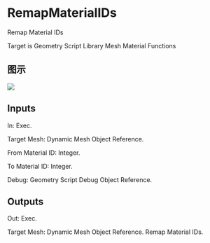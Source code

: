 # RemapMaterialIDs

Remap Material IDs

Target is Geometry Script Library Mesh Material Functions

## 图示

![]($-20221218-19112145.png)

## Inputs

In: Exec.

Target Mesh: Dynamic Mesh Object Reference.

From Material ID: Integer.

To Material ID: Integer.

Debug: Geometry Script Debug Object Reference.  

## Outputs

Out: Exec.

Target Mesh: Dynamic Mesh Object Reference. Remap Material IDs.

